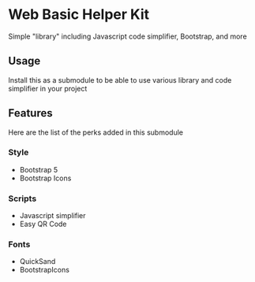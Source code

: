 # Web Basic Helper Kit
Simple "library" including Javascript code simplifier, Bootstrap, and more

## Usage
Install this as a submodule to be able to use various library and code simplifier in your project

## Features
Here are the list of the perks added in this submodule
### Style
- Bootstrap 5
- Bootstrap Icons

### Scripts
- Javascript simplifier
- Easy QR Code

### Fonts
- QuickSand
- BootstrapIcons
